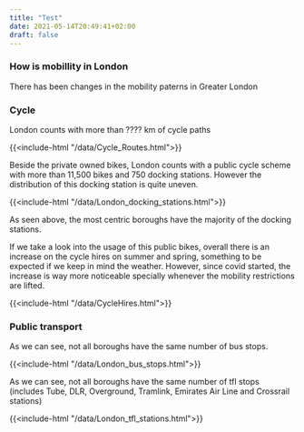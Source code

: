 ```yaml
---
title: "Test"
date: 2021-05-14T20:49:41+02:00
draft: false
---
```


### How is mobillity in London

There has been changes in the mobility paterns in Greater London

### Cycle

London counts with more than ???? km of cycle paths

{{<include-html "/data/Cycle_Routes.html">}}

Beside the private owned bikes, London counts with a public cycle scheme with more than 11,500 bikes and 750 docking stations. However the distribution of this docking station is quite uneven.

{{<include-html "/data/London_docking_stations.html">}}

As seen above, the most centric boroughs have the majority of the docking stations.

If we take a look into the usage of this public bikes, overall there is an increase on the cycle hires on summer and spring, something to be expected if we keep in mind the weather. However, since covid started, the increase is way more noticeable specially whenever the mobility restrictions are lifted.

{{<include-html "/data/CycleHires.html">}}

### Public transport

As we can see, not all boroughs have the same number of bus stops. 

{{<include-html "/data/London_bus_stops.html">}}

As we can see, not all boroughs have the same number of tfl stops (includes Tube, DLR, Overground, Tramlink, Emirates Air Line and Crossrail stations)

{{<include-html "/data/London_tfl_stations.html">}}
